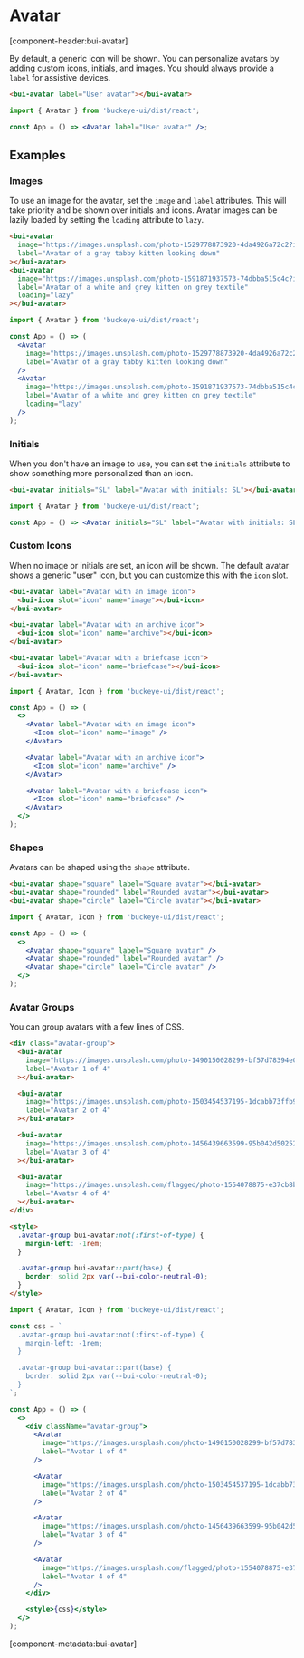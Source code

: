 # Avatar

[component-header:bui-avatar]

By default, a generic icon will be shown. You can personalize avatars by adding custom icons, initials, and images. You should always provide a `label` for assistive devices.

```html preview
<bui-avatar label="User avatar"></bui-avatar>
```

```jsx react
import { Avatar } from 'buckeye-ui/dist/react';

const App = () => <Avatar label="User avatar" />;
```

## Examples

### Images

To use an image for the avatar, set the `image` and `label` attributes. This will take priority and be shown over initials and icons.
Avatar images can be lazily loaded by setting the `loading` attribute to `lazy`.

```html preview
<bui-avatar
  image="https://images.unsplash.com/photo-1529778873920-4da4926a72c2?ixlib=rb-1.2.1&auto=format&fit=crop&w=300&q=80"
  label="Avatar of a gray tabby kitten looking down"
></bui-avatar>
<bui-avatar
  image="https://images.unsplash.com/photo-1591871937573-74dbba515c4c?ixlib=rb-1.2.1&auto=format&fit=crop&w=300&q=80"
  label="Avatar of a white and grey kitten on grey textile"
  loading="lazy"
></bui-avatar>
```

```jsx react
import { Avatar } from 'buckeye-ui/dist/react';

const App = () => (
  <Avatar
    image="https://images.unsplash.com/photo-1529778873920-4da4926a72c2?ixlib=rb-1.2.1&auto=format&fit=crop&w=300&q=80"
    label="Avatar of a gray tabby kitten looking down"
  />
  <Avatar
    image="https://images.unsplash.com/photo-1591871937573-74dbba515c4c?ixlib=rb-1.2.1&auto=format&fit=crop&w=300&q=80"
    label="Avatar of a white and grey kitten on grey textile"
    loading="lazy"
  />
);
```

### Initials

When you don't have an image to use, you can set the `initials` attribute to show something more personalized than an icon.

```html preview
<bui-avatar initials="SL" label="Avatar with initials: SL"></bui-avatar>
```

```jsx react
import { Avatar } from 'buckeye-ui/dist/react';

const App = () => <Avatar initials="SL" label="Avatar with initials: SL" />;
```

### Custom Icons

When no image or initials are set, an icon will be shown. The default avatar shows a generic "user" icon, but you can customize this with the `icon` slot.

```html preview
<bui-avatar label="Avatar with an image icon">
  <bui-icon slot="icon" name="image"></bui-icon>
</bui-avatar>

<bui-avatar label="Avatar with an archive icon">
  <bui-icon slot="icon" name="archive"></bui-icon>
</bui-avatar>

<bui-avatar label="Avatar with a briefcase icon">
  <bui-icon slot="icon" name="briefcase"></bui-icon>
</bui-avatar>
```

```jsx react
import { Avatar, Icon } from 'buckeye-ui/dist/react';

const App = () => (
  <>
    <Avatar label="Avatar with an image icon">
      <Icon slot="icon" name="image" />
    </Avatar>

    <Avatar label="Avatar with an archive icon">
      <Icon slot="icon" name="archive" />
    </Avatar>

    <Avatar label="Avatar with a briefcase icon">
      <Icon slot="icon" name="briefcase" />
    </Avatar>
  </>
);
```

### Shapes

Avatars can be shaped using the `shape` attribute.

```html preview
<bui-avatar shape="square" label="Square avatar"></bui-avatar>
<bui-avatar shape="rounded" label="Rounded avatar"></bui-avatar>
<bui-avatar shape="circle" label="Circle avatar"></bui-avatar>
```

```jsx react
import { Avatar, Icon } from 'buckeye-ui/dist/react';

const App = () => (
  <>
    <Avatar shape="square" label="Square avatar" />
    <Avatar shape="rounded" label="Rounded avatar" />
    <Avatar shape="circle" label="Circle avatar" />
  </>
);
```

### Avatar Groups

You can group avatars with a few lines of CSS.

```html preview
<div class="avatar-group">
  <bui-avatar
    image="https://images.unsplash.com/photo-1490150028299-bf57d78394e0?ixid=MXwxMjA3fDB8MHxwaG90by1wYWdlfHx8fGVufDB8fHw%3D&ixlib=rb-1.2.1&auto=format&fit=crop&w=256&h=256&q=80&crop=right"
    label="Avatar 1 of 4"
  ></bui-avatar>

  <bui-avatar
    image="https://images.unsplash.com/photo-1503454537195-1dcabb73ffb9?ixid=MXwxMjA3fDB8MHxwaG90by1wYWdlfHx8fGVufDB8fHw%3D&ixlib=rb-1.2.1&auto=format&fit=crop&w=256&h=256&crop=left&q=80"
    label="Avatar 2 of 4"
  ></bui-avatar>

  <bui-avatar
    image="https://images.unsplash.com/photo-1456439663599-95b042d50252?ixid=MXwxMjA3fDB8MHxwaG90by1wYWdlfHx8fGVufDB8fHw%3D&ixlib=rb-1.2.1&auto=format&fit=crop&w=256&h=256&crop=left&q=80"
    label="Avatar 3 of 4"
  ></bui-avatar>

  <bui-avatar
    image="https://images.unsplash.com/flagged/photo-1554078875-e37cb8b0e27d?ixid=MXwxMjA3fDB8MHxwaG90by1wYWdlfHx8fGVufDB8fHw%3D&ixlib=rb-1.2.1&auto=format&fit=crop&w=256&h=256&crop=top&q=80"
    label="Avatar 4 of 4"
  ></bui-avatar>
</div>

<style>
  .avatar-group bui-avatar:not(:first-of-type) {
    margin-left: -1rem;
  }

  .avatar-group bui-avatar::part(base) {
    border: solid 2px var(--bui-color-neutral-0);
  }
</style>
```

```jsx react
import { Avatar, Icon } from 'buckeye-ui/dist/react';

const css = `
  .avatar-group bui-avatar:not(:first-of-type) {
    margin-left: -1rem;
  }

  .avatar-group bui-avatar::part(base) {
    border: solid 2px var(--bui-color-neutral-0);
  }
`;

const App = () => (
  <>
    <div className="avatar-group">
      <Avatar
        image="https://images.unsplash.com/photo-1490150028299-bf57d78394e0?ixid=MXwxMjA3fDB8MHxwaG90by1wYWdlfHx8fGVufDB8fHw%3D&ixlib=rb-1.2.1&auto=format&fit=crop&w=256&h=256&q=80&crop=right"
        label="Avatar 1 of 4"
      />

      <Avatar
        image="https://images.unsplash.com/photo-1503454537195-1dcabb73ffb9?ixid=MXwxMjA3fDB8MHxwaG90by1wYWdlfHx8fGVufDB8fHw%3D&ixlib=rb-1.2.1&auto=format&fit=crop&w=256&h=256&crop=left&q=80"
        label="Avatar 2 of 4"
      />

      <Avatar
        image="https://images.unsplash.com/photo-1456439663599-95b042d50252?ixid=MXwxMjA3fDB8MHxwaG90by1wYWdlfHx8fGVufDB8fHw%3D&ixlib=rb-1.2.1&auto=format&fit=crop&w=256&h=256&crop=left&q=80"
        label="Avatar 3 of 4"
      />

      <Avatar
        image="https://images.unsplash.com/flagged/photo-1554078875-e37cb8b0e27d?ixid=MXwxMjA3fDB8MHxwaG90by1wYWdlfHx8fGVufDB8fHw%3D&ixlib=rb-1.2.1&auto=format&fit=crop&w=256&h=256&crop=top&q=80"
        label="Avatar 4 of 4"
      />
    </div>

    <style>{css}</style>
  </>
);
```

[component-metadata:bui-avatar]

